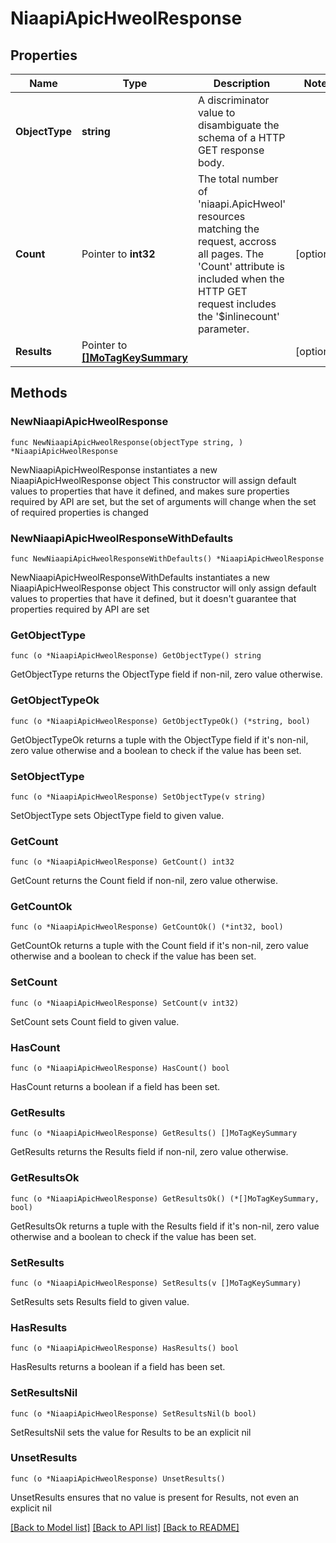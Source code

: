 # NiaapiApicHweolResponse

## Properties

Name | Type | Description | Notes
------------ | ------------- | ------------- | -------------
**ObjectType** | **string** | A discriminator value to disambiguate the schema of a HTTP GET response body. | 
**Count** | Pointer to **int32** | The total number of &#39;niaapi.ApicHweol&#39; resources matching the request, accross all pages. The &#39;Count&#39; attribute is included when the HTTP GET request includes the &#39;$inlinecount&#39; parameter. | [optional] 
**Results** | Pointer to [**[]MoTagKeySummary**](mo.TagKeySummary.md) |  | [optional] 

## Methods

### NewNiaapiApicHweolResponse

`func NewNiaapiApicHweolResponse(objectType string, ) *NiaapiApicHweolResponse`

NewNiaapiApicHweolResponse instantiates a new NiaapiApicHweolResponse object
This constructor will assign default values to properties that have it defined,
and makes sure properties required by API are set, but the set of arguments
will change when the set of required properties is changed

### NewNiaapiApicHweolResponseWithDefaults

`func NewNiaapiApicHweolResponseWithDefaults() *NiaapiApicHweolResponse`

NewNiaapiApicHweolResponseWithDefaults instantiates a new NiaapiApicHweolResponse object
This constructor will only assign default values to properties that have it defined,
but it doesn't guarantee that properties required by API are set

### GetObjectType

`func (o *NiaapiApicHweolResponse) GetObjectType() string`

GetObjectType returns the ObjectType field if non-nil, zero value otherwise.

### GetObjectTypeOk

`func (o *NiaapiApicHweolResponse) GetObjectTypeOk() (*string, bool)`

GetObjectTypeOk returns a tuple with the ObjectType field if it's non-nil, zero value otherwise
and a boolean to check if the value has been set.

### SetObjectType

`func (o *NiaapiApicHweolResponse) SetObjectType(v string)`

SetObjectType sets ObjectType field to given value.


### GetCount

`func (o *NiaapiApicHweolResponse) GetCount() int32`

GetCount returns the Count field if non-nil, zero value otherwise.

### GetCountOk

`func (o *NiaapiApicHweolResponse) GetCountOk() (*int32, bool)`

GetCountOk returns a tuple with the Count field if it's non-nil, zero value otherwise
and a boolean to check if the value has been set.

### SetCount

`func (o *NiaapiApicHweolResponse) SetCount(v int32)`

SetCount sets Count field to given value.

### HasCount

`func (o *NiaapiApicHweolResponse) HasCount() bool`

HasCount returns a boolean if a field has been set.

### GetResults

`func (o *NiaapiApicHweolResponse) GetResults() []MoTagKeySummary`

GetResults returns the Results field if non-nil, zero value otherwise.

### GetResultsOk

`func (o *NiaapiApicHweolResponse) GetResultsOk() (*[]MoTagKeySummary, bool)`

GetResultsOk returns a tuple with the Results field if it's non-nil, zero value otherwise
and a boolean to check if the value has been set.

### SetResults

`func (o *NiaapiApicHweolResponse) SetResults(v []MoTagKeySummary)`

SetResults sets Results field to given value.

### HasResults

`func (o *NiaapiApicHweolResponse) HasResults() bool`

HasResults returns a boolean if a field has been set.

### SetResultsNil

`func (o *NiaapiApicHweolResponse) SetResultsNil(b bool)`

 SetResultsNil sets the value for Results to be an explicit nil

### UnsetResults
`func (o *NiaapiApicHweolResponse) UnsetResults()`

UnsetResults ensures that no value is present for Results, not even an explicit nil

[[Back to Model list]](../README.md#documentation-for-models) [[Back to API list]](../README.md#documentation-for-api-endpoints) [[Back to README]](../README.md)


